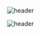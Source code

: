 ![header](https://capsule-render.vercel.app/api?color=gradient&height=400&text=Hello%20I'm%20Đăng)

![header](https://capsule-render.vercel.app/api?type=wave&color=gradient&height=300&section=footer&fontSize=90&text=I'm%20aFresher)
